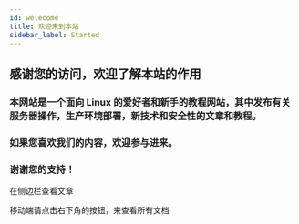 ```yaml
---
id: welecome
title: 欢迎来到本站
sidebar_label: Started
---
```


## 感谢您的访问，欢迎了解本站的作用

### 本网站是一个面向 Linux 的爱好者和新手的教程网站，其中发布有关服务器操作，生产环境部署，新技术和安全性的文章和教程。

### 如果您喜欢我们的内容，欢迎参与进来。
### 谢谢您的支持！

在侧边栏查看文章

移动端请点击右下角的按钮，来查看所有文档


